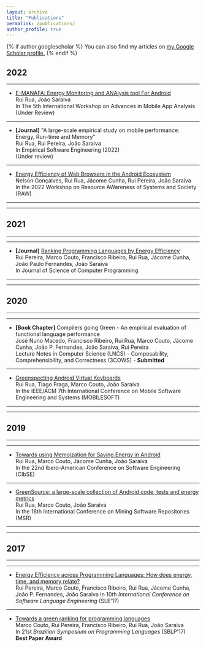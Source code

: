 ```yaml
---
layout: archive
title: "Publications"
permalink: /publications/
author_profile: true
---
```


{% if author.googlescholar %}
  You can also find my articles on <u><a href="{{author.googlescholar}}">my Google Scholar profile</a>.</u>
{% endif %}

## 2022

---

- [E-MANAFA: Energy Monitoring and ANAlysis tool For Android]()  
Rui Rua, João Saraiva  
In The 5th International Workshop on Advances in Mobile App Analysis  
(Under Review)

---


- **[Journal]** "A large-scale empirical study on mobile performance: Energy, Run-time and Memory"  
Rui Rua, Rui Pereira, João Saraiva  
In Empirical Software Engineering (2022)  
(Under review)

---

- [Energy Efficiency of Web Browsers in the Android Ecosystem](https://arxiv.org/pdf/2205.11399)  
Nelson Gonçalves, Rui Rua, Jácome Cunha, Rui Pereira, João Saraiva  
In the  2022 Workshop on Resource AWareness of Systems and Society (RAW)

---
---
## 2021

---
---
- **[Journal]** [Ranking Programming Languages by Energy Efficiency](http://states.github.io/files/j2.pdf)  
Rui Pereira, Marco Couto, Francisco Ribeiro, Rui Rua, Jácome Cunha, João Paulo Fernandes, João Saraiva  
In Journal of Science of Computer Programming 

---
---

## 2020

---
---

- **[Book Chapter]** Compilers going Green - An empirical evaluation of functional language performance    
José Nuno Macedo, Francisco Ribeiro, Rui Rua, Marco Couto, Jácome Cunha, João P. Fernandes, João Saraiva, Rui Pereira    
Lecture Notes in Computer Science (LNCS) - Composability, Comprehensibility, and Correctness (3COWS) - **Submitted**

---

- [Greenspecting Android Virtual Keyboards](https://repositorium.sdum.uminho.pt/bitstream/1822/68617/1/MobileSoftKeyboards-28.pdf)  
Rui Rua, Tiago Fraga, Marco Couto, João Saraiva  
In the IEEE/ACM 7th International Conference on Mobile Software Engineering and Systems (MOBILESOFT)

---
---

## 2019

---
---

- [Towards using Memoization for Saving Energy in Android](https://web.fe.up.pt/~jacome/downloads/CIBSE19b.pdf)  
Rui Rua, Marco Couto, Jácome Cunha, João Saraiva  
In the 22nd Ibero-American Conference on Software Engineering (CIbSE)

---

- [GreenSource: a large-scale collection of Android code, tests and energy metrics](https://repositorium.sdum.uminho.pt/bitstream/1822/68619/4/GreenSource-MSR2019-Proceedings.pdf)  
Rui Rua, Marco Couto, João Saraiva  
In the 16th International Conference on Mining Software Repositories (MSR)

---
---

## 2017

---
---

- [Energy Efficiency across Programming Languages: How does energy, time, and memory relate?](http://states.github.io/files/p17.pdf)   
Rui Pereira, Marco Couto, Francisco Ribeiro, Rui Rua, Jácome Cunha, João P. Fernandes, João Saraiva
In 10th *International Conference on Software Language Engineering* (SLE’17)

---

- [Towards a green ranking for programming languages](http://states.github.io/files/p16.pdf)    
Marco Couto, Rui Pereira, Francisco Ribeiro, Rui Rua, João Saraiva  
In 21st *Brazilian Symposium on Programming Languages* (SBLP’17)  
**Best Paper Award**